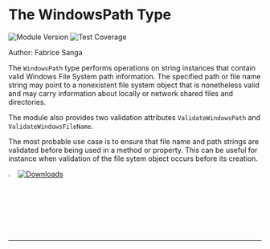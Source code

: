 # **The WindowsPath Type** 
![Module Version](https://img.shields.io/badge/version-0.0.0-teal) ![Test Coverage](https://img.shields.io/badge/coverage-100%25-teal)


Author: Fabrice Sanga

The `WindowsPath` type performs operations on string instances that contain valid Windows File System path information. The specified path or file name string may point to a nonexistent file system object that is nonetheless valid and may carry information about locally or network shared files and directories.

The module also provides two validation attributes `ValidateWindowsPath` and `ValidateWindowsFileName`.

The most probable use case is to ensure that file name and path strings are validated before being used in a method or property. This can be useful for instance when validation of the file sytem object occurs before its creation.

<img src="https://gistcdn.githack.com/sangafabrice/a8c75d6031a491c0907d5ca5eb5587e0/raw/406120be7a900c3998e33d7302772827f20539f0/automation.svg" alt="Custom Powershell Module Icon" width="3%"> [![Downloads](https://img.shields.io/powershellgallery/dt/WindowsPath?color=blue&label=PSGallery%20%E2%AC%87%EF%B8%8F)](https://www.powershellgallery.com/packages/WindowsPath)

---
